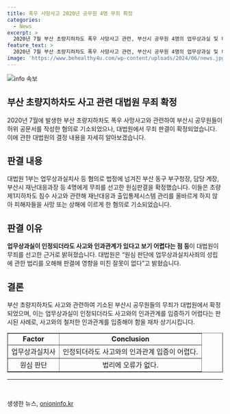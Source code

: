 ```yaml
---
title: 폭우 사망사고 2020년 공무원 4명 무죄 확정
categories:
  - News
excerpt: >
  2020년 7월 부산 초량지하차도 폭우 사망사고 관련, 부산시 공무원 4명의 업무상과실 및 허위 공문서 작성 혐의에 대한 무죄가 대법원에서 확정됐다. 1심에서는 유죄 판결을 받았으나 2심, 대법원에서는 업무상과실과 사고의 인과관계 부인하며 무죄를 선고했다. 이에 대해 대법원은 업무상과실 인정되더라도 사고와의 인과관계를 인정하기 어려운 점을 근거로 판결을 내렸다. (단어수: 72단어)
feature_text: >
  2020년 7월 부산 초량지하차도 폭우 사망사고 관련, 부산시 공무원 4명의 업무상과실 및 허위 공문서 작성 혐의에 대한 무죄가 대법원에서 확정됐다. 1심에서는 유죄 판결을 받았으나 2심, 대법원에서는 업무상과실과 사고의 인과관계 부인하며 무죄를 선고했다. 이에 대해 대법원은 업무상과실 인정되더라도 사고와의 인과관계를 인정하기 어려운 점을 근거로 판결을 내렸다. (단어수: 72단어)
image: 'https://www.behealthy4u.com/wp-content/uploads/2024/06/news.jpg'
---
```


<p><img src="https://www.behealthy4u.com/wp-content/uploads/2024/06/news.jpg" alt="info 속보" /></p>

<h2 data-ke-size="size26">부산 초량지하차도 사고 관련 대법원 무죄 확정</h2>

<p data-ke-size="size16">2020년 7월에 발생한 부산 초량지하차도 폭우 사망사고와 관련하여 부산시 공무원들이 허위 공문서를 작성한 혐의로 기소되었으나, 대법원에서 무죄 판결이 확정되었습니다. 이에 관한 대법원의 결정 내용을 자세히 알아보겠습니다.</p>

<h2 data-ke-size="size24">판결 내용</h2>

<p data-ke-size="size16">대법원 1부는 업무상과실치사 등 혐의로 법정에 넘겨진 부산 동구 부구청장, 담당 계장, 부산시 재난대응과장 등 4명에게 무죄를 선고한 원심판결을 확정했습니다. 이들은 초량제1지하차도 침수 사고와 관련해 재난대응과 출입통제시스템 관리를 올바르게 하지 않아 피해자들을 사망 또는 상해에 이르게 한 혐의로 기소되었습니다.</p>

<h2 data-ke-size="size24">판결 이유</h2>

<p data-ke-size="size16"><b>업무상과실이 인정되더라도 사고와 인과관계가 있다고 보기 어렵다는 점 등</b>이 대법원이 무죄를 선고한 근거로 밝혀졌습니다. 대법원은 “원심 판단에 업무상과실치사죄의 성립에 관한 법리를 오해해 판결에 영향을 미친 잘못이 없다”고 밝혔습니다.</p>

<h2 data-ke-size="size24">결론</h2>

<p data-ke-size="size16">부산 초량지하차도 사고와 관련하여 기소된 부산시 공무원들의 무죄가 대법원에서 확정되었으며, 이는 업무상과실이 인정되더라도 사고와의 인과관계를 입증하기 어렵다는 판시된 사례로, 사고와의 철저한 인과관계를 입증해야 함을 재차 상기시킵니다.</p>

<table style="width: 100%;" border="1">
<tbody>
<tr>
<td style="text-align: center; height: 17px;"><b>Factor</b></td>
<td style="text-align: center; height: 17px;"><b>Conclusion</b></td>
</tr>
<tr>
<td style="text-align: center; height: 17px;">업무상과실치사</td>
<td style="text-align: center; height: 17px;">인정되더라도 사고와의 인과관계 입증이 어렵다.</td>
</tr>
<tr>
<td style="text-align: center; height: 17px;">원심 판단</td>
<td style="text-align: center; height: 17px;">법리에 오류가 없다.</td>
</tr>
</tbody>
</table>

<hr>

<p data-ke-size="size16">&nbsp;</p>
생생한 뉴스, <a href="https://onioninfo.kr" rel="dofollow">onioninfo.kr</a>


